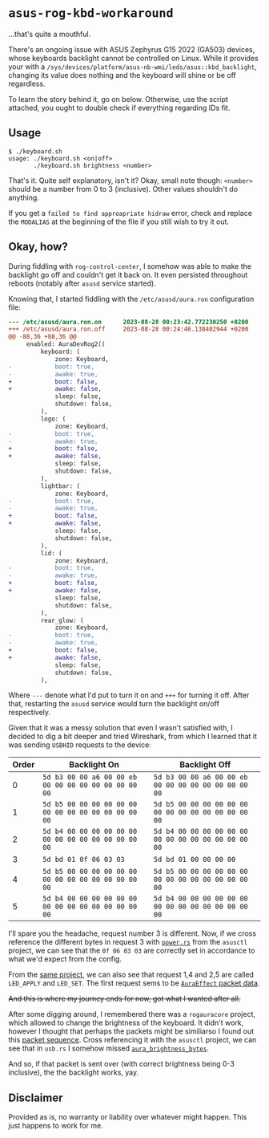 # `asus-rog-kbd-workaround`

...that's quite a mouthful. 

There's an ongoing issue with ASUS Zephyrus G15 2022 (GA503) devices, whose keyboards backlight cannot be controlled on Linux. While it provides your with a `/sys/devices/platform/asus-nb-wmi/leds/asus::kbd_backlight`, changing its value does nothing and the keyboard will shine or be off regardless.

To learn the story behind it, go on below. Otherwise, use the script attached, you ought to double check if everything regarding IDs fit. 

## Usage

```console
$ ./keyboard.sh
usage: ./keyboard.sh <on|off>
       ./keyboard.sh brightness <number>
```

That's it. Quite self explanatory, isn't it? Okay, small note though: `<number>` should be a number from 0 to 3 (inclusive). Other values shouldn't do anything.

If you get a `failed to find approapriate hidraw` error, check and replace the `MODALIAS` at the beginning of the file if you still wish to try it out.

## Okay, how?

During fiddling with `rog-control-center`, I somehow was able to make the backlight go off and couldn't get it back on. It even persisted throughout reboots (notably after `asusd` service started).

Knowing that, I started fiddling with the `/etc/asusd/aura.ron` configuration file:

```diff
--- /etc/asusd/aura.ron.on      2023-08-28 00:23:42.772230250 +0200
+++ /etc/asusd/aura.ron.off     2023-08-28 00:24:46.138402944 +0200
@@ -88,36 +88,36 @@
     enabled: AuraDevRog2((
         keyboard: (
             zone: Keyboard,
-            boot: true,
-            awake: true,
+            boot: false,
+            awake: false,
             sleep: false,
             shutdown: false,
         ),
         logo: (
             zone: Keyboard,
-            boot: true,
-            awake: true,
+            boot: false,
+            awake: false,
             sleep: false,
             shutdown: false,
         ),
         lightbar: (
             zone: Keyboard,
-            boot: true,
-            awake: true,
+            boot: false,
+            awake: false,
             sleep: false,
             shutdown: false,
         ),
         lid: (
             zone: Keyboard,
-            boot: true,
-            awake: true,
+            boot: false,
+            awake: false,
             sleep: false,
             shutdown: false,
         ),
         rear_glow: (
             zone: Keyboard,
-            boot: true,
-            awake: true,
+            boot: false,
+            awake: false,
             sleep: false,
             shutdown: false,
         ),
```

Where `---` denote what I'd put to turn it on and `+++` for turning it off. After that, restarting the `asusd` service would turn the backlight on/off respectively.

Given that it was a messy solution that even I wasn't satisfied with, I decided to dig a bit deeper and tried Wireshark, from which I learned that it was sending `USBHID` requests to the device:

|Order|Backlight On|Backlight Off|
|-----|------------|-------------|
|0|`5d b3 00 00 a6 00 00 eb 00 00 00 00 00 00 00 00 00`|`5d b3 00 00 a6 00 00 eb 00 00 00 00 00 00 00 00 00`
|1|`5d b5 00 00 00 00 00 00 00 00 00 00 00 00 00 00 00`|`5d b5 00 00 00 00 00 00 00 00 00 00 00 00 00 00 00`
|2|`5d b4 00 00 00 00 00 00 00 00 00 00 00 00 00 00 00`|`5d b4 00 00 00 00 00 00 00 00 00 00 00 00 00 00 00`
|3|`5d bd 01 0f 06 03 03`|`5d bd 01 00 00 00 00`
|4|`5d b5 00 00 00 00 00 00 00 00 00 00 00 00 00 00 00`|`5d b5 00 00 00 00 00 00 00 00 00 00 00 00 00 00 00`
|5|`5d b4 00 00 00 00 00 00 00 00 00 00 00 00 00 00 00`|`5d b4 00 00 00 00 00 00 00 00 00 00 00 00 00 00 00`

I'll spare you the headache, request number 3 is different. Now, if we cross reference the different bytes in request 3 with [`power.rs`](https://gitlab.com/asus-linux/asusctl/-/blob/4641e19c43ef5fa85e5d8d2aa5b6d39fce67db33/rog-aura/src/power.rs#L71) from the `asusctl` project, we can see that the `0f 06 03 03` are correctly set in accordance to what we'd expect from the config.

From the [same project](https://gitlab.com/asus-linux/asusctl/-/blob/4641e19c43ef5fa85e5d8d2aa5b6d39fce67db33/rog-aura/src/usb.rs#L18), we can also see that request 1,4 and 2,5 are called `LED_APPLY` and `LED_SET`. The first request sems to be [`AuraEffect` packet data](https://gitlab.com/asus-linux/asusctl/-/blob/4641e19c43ef5fa85e5d8d2aa5b6d39fce67db33/rog-aura/src/builtin_modes.rs#L407).

~~And this is where my journey ends for now, got what I wanted after all.~~

After some digging around, I remembered there was a `rogauracore` project, which allowed to change the brightness of the keyboard. It didn't work, however I thought that perhaps the packets might be similiarso I found out this [packet sequence](https://github.com/wroberts/rogauracore/blob/a872431a59e47c1ab0b2a523e413723bdcd93a6e/src/rogauracore.c#L112). Cross referencing it with the `asusctl` project, we can see that in `usb.rs` I somehow missed [`aura_brightness_bytes`](https://gitlab.com/asus-linux/asusctl/-/blob/4641e19c43ef5fa85e5d8d2aa5b6d39fce67db33/rog-aura/src/usb.rs#L22).

And so, if that packet is sent over (with correct brightness being 0-3 inclusive), the the backlight works, yay.

## Disclaimer

Provided as is, no warranty or liability over whatever might happen. This just happens to work for me.